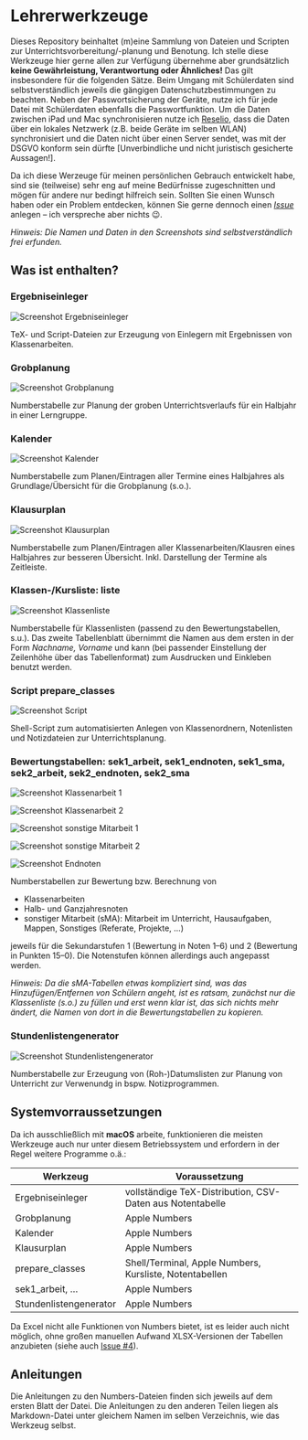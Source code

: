 # Lehrerwerkzeuge

Dieses Repository beinhaltet (m)eine Sammlung von Dateien und Scripten zur Unterrichtsvorbereitung/-planung und Benotung. Ich stelle diese Werkzeuge hier gerne allen zur Verfügung übernehme aber grundsätzlich **keine Gewährleistung, Verantwortung oder Ähnliches!** Das gilt insbesondere für die folgenden Sätze. Beim Umgang mit Schülerdaten sind selbstverständlich jeweils die gängigen Datenschutzbestimmungen zu beachten. Neben der Passwortsicherung der Geräte, nutze ich für jede Datei mit Schülerdaten ebenfalls die Passwortfunktion. Um die Daten zwischen iPad und Mac synchronisieren nutze ich [Reselio](https://www.resilio.com), dass die Daten über ein lokales Netzwerk (z.B. beide Geräte im selben WLAN) synchronisiert und die Daten nicht über einen Server sendet, was mit der DSGVO konform sein dürfte [Unverbindliche und nicht juristisch gesicherte Aussagen!].

Da ich diese Werzeuge für meinen persönlichen Gebrauch entwickelt habe, sind sie (teilweise) sehr eng auf meine Bedürfnisse zugeschnitten und mögen für andere nur bedingt hilfreich sein. Sollten Sie einen Wunsch haben oder ein Problem entdecken, können Sie gerne dennoch einen [*Issue*](https://github.com/tweh/lehrerwerkzeuge/issues) anlegen – ich verspreche aber nichts 😉.

*Hinweis: Die Namen und Daten in den Screenshots sind selbstverständlich frei erfunden.*


## Was ist enthalten?


### Ergebniseinleger

![Screenshot Ergebniseinleger](screenshots/ergebniseinleger.png)

TeX- und Script-Dateien zur Erzeugung von Einlegern mit Ergebnissen von Klassenarbeiten.


### Grobplanung

![Screenshot Grobplanung](screenshots/grobplanung.png)

Numberstabelle zur Planung der groben Unterrichtsverlaufs für ein Halbjahr in einer Lerngruppe.


### Kalender

![Screenshot Kalender](screenshots/kalender.png)

Numberstabelle zum Planen/Eintragen aller Termine eines Halbjahres als Grundlage/Übersicht für die Grobplanung (s.o.).


### Klausurplan

![Screenshot Klausurplan](screenshots/klausurplan.png)

Numberstabelle zum Planen/Eintragen aller Klassenarbeiten/Klausren eines Halbjahres zur besseren Übersicht. Inkl. Darstellung der Termine als Zeitleiste.


### Klassen-/Kursliste: liste

![Screenshot Klassenliste](screenshots/liste.png)

Numberstabelle für Klassenlisten (passend zu den Bewertungstabellen, s.u.). Das zweite Tabellenblatt übernimmt die Namen aus dem ersten in der Form *Nachname, Vorname* und kann (bei passender Einstellung der Zeilenhöhe über das Tabellenformat) zum Ausdrucken und Einkleben benutzt werden.


### Script prepare_classes

![Screenshot Script](screenshots/prepare_classes.png)

Shell-Script zum automatisierten Anlegen von Klassenordnern, Notenlisten und Notizdateien zur Unterrichtsplanung.


### Bewertungstabellen: sek1_arbeit, sek1_endnoten, sek1_sma, sek2_arbeit, sek2_endnoten, sek2_sma

![Screenshot Klassenarbeit 1](screenshots/sek1_arbeit-1.png)

![Screenshot Klassenarbeit 2](screenshots/sek1_arbeit-2.png)

![Screenshot sonstige Mitarbeit 1](screenshots/sek1_sma-1.png)

![Screenshot sonstige Mitarbeit 2](screenshots/sek1_sma-2.png)

![Screenshot Endnoten](screenshots/sek1_endnoten.png)

Numberstabellen zur Bewertung bzw. Berechnung von

- Klassenarbeiten
- Halb- und Ganzjahresnoten
- sonstiger Mitarbeit (sMA): Mitarbeit im Unterricht, Hausaufgaben, Mappen, Sonstiges (Referate, Projekte, …)

jeweils für die Sekundarstufen 1 (Bewertung in Noten 1–6) und 2 (Bewertung in Punkten 15–0). Die Notenstufen können allerdings auch angepasst werden.

*Hinweis: Da die sMA-Tabellen etwas kompliziert sind, was das Hinzufügen/Entfernen von Schülern angeht, ist es ratsam, zunächst nur die Klassenliste (s.o.) zu füllen und erst wenn klar ist, das sich nichts mehr ändert, die Namen von dort in die Bewertungstabellen zu kopieren.*


### Stundenlistengenerator

![Screenshot Stundenlistengenerator](screenshots/stundenlistengenerator.png)

Numberstabelle zur Erzeugung von (Roh-)Datumslisten zur Planung von Unterricht zur Verwenundg in bspw. Notizprogrammen.


## Systemvorraussetzungen

Da ich ausschließlich mit **macOS** arbeite, funktionieren die meisten Werkzeuge auch nur unter diesem Betriebssystem und erfordern in der Regel weitere Programme o.ä.:

| Werkzeug               | Voraussetzung                                             |
|------------------------|-----------------------------------------------------------|
| Ergebniseinleger       | vollständige TeX-Distribution, CSV-Daten aus Notentabelle |
| Grobplanung            | Apple Numbers                                             |
| Kalender               | Apple Numbers                                             |
| Klausurplan            | Apple Numbers                                             |
| prepare_classes        | Shell/Terminal, Apple Numbers, Kursliste, Notentabellen   |
| sek1_arbeit, …         | Apple Numbers                                             |
| Stundenlistengenerator | Apple Numbers                                             |

Da Excel nicht alle Funktionen von Numbers bietet, ist es leider auch nicht möglich, ohne großen manuellen Aufwand XLSX-Versionen der Tabellen anzubieten (siehe auch [Issue #4](https://github.com/tweh/lehrerwerkzeuge/issues/4)).

## Anleitungen

Die Anleitungen zu den Numbers-Dateien finden sich jeweils auf dem ersten Blatt der Datei. Die Anleitungen zu den anderen Teilen liegen als Markdown-Datei unter gleichem Namen im selben Verzeichnis, wie das Werkzeug selbst.
